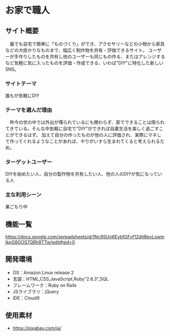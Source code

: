 # お家で職人

## サイト概要
　誰でも自宅で簡単に「ものづくり」ができ、アクセサリーなどの小物から家具などの大掛かりなものまで、幅広く制作物を共有・評価できるサイト。
ユーザーが手作りしたものを共有し他のユーザーも同じもの作る、またはアレンジするなど気軽に気に入ったものを評価・作成できる、いわば"DIY"に特化した新しいSNS。

### サイトテーマ
誰もが気軽にDIY

### テーマを選んだ理由
　昨今の世の中では外出が憚られているにも関わらず、家でできることは限られてきている。そんな中気軽に自宅で"DIY"ができれば自粛生活を楽しく過ごすことができるはず。
加えて自分の作ったものが他の人に評価され、実際にマネして作ってくれるようなことがあれば、やりがいすら生まれてくると考えられるため。

### ターゲットユーザー
DIYを始めたい人、自分の製作物を共有したい人、他の人のDIYが気になっている人

### 主な利用シーン
巣ごもり中

## 機能一覧
https://docs.google.com/spreadsheets/d/1Nc9SUn6EybfGFvf12dtjBevLswmikpG8GOS7QRh9TTw/edit#gid=0

## 開発環境
- OS：Amazon Linux release 2
- 言語：HTML,CSS,JavaScript,Ruby"2.6.3",SQL
- フレームワーク：Ruby on Rails
- JSライブラリ：jQuery
- IDE：Cloud9

## 使用素材
- https://pixabay.com/ja/

